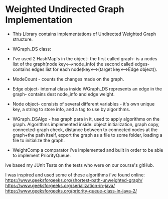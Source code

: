 # Weighted Undirected Graph Implementation

- This Library contains implementations of Undirected Weighted Graph structure.

- WGraph_DS class:
- I've used  2 HashMap's in the object- 
   the first called graph- is a nodes list of the graph(node key<-->node_info)
   the second called edges- contains edges list for each node(key<-->(target key<-->Edge object)).
- ModeCount - counts the changes made on the graph.
- Edge object- internal class inside WGraph_DS represents an edge in the graph- contains dest node_info and edge weight. 
- Node object- consists of several different variables - it's own unique key, a string to store info, and a tag to use by algorithms.

- WGraph_DSAlgo - has graph para in it, used to apply algorithms on the graph.
Algorithms implemented inside: object initialization, graph copy, connected-graph check, distance between to connected nodes at the graph+the path itself,
export the graph as a file to some folder, loading a file to initialize the graph.

- WeightComp
a comparator i've implemented and built in order to be able to implement PriorityQueue.

ive based my JUnit Tests on the tests who were on our course's gitHub.

I was inspired and used some of these algorithms i've found online: 
https://www.geeksforgeeks.org/shortest-path-unweighted-graph/
https://www.geeksforgeeks.org/serialization-in-java/
https://www.geeksforgeeks.org/priority-queue-class-in-java-2/
